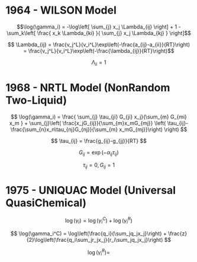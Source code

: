 # 1964 - WILSON Model

$$\log(\gamma_i) = -\log\left[ \sum_{j} x_j \Lambda_{ij} \right] + 1 - \sum_k\left[ \frac{ x_k \Lambda_{ki} }{ \sum_{j} x_j \Lambda_{kj} } \right]$$

$$ \Lambda_{ij} = \frac{v_j^L}{v_i^L}\exp\left(-\frac{a_{ij}-a_{ii}}{RT}\right) = \frac{v_j^L}{v_i^L}\exp\left(-\frac{\lambda_{ij}}{RT}\right)$$

$$ \Lambda_{ii} = 1 $$


# 1968 - NRTL Model (NonRandom Two-Liquid)

$$ \log(\gamma_i) = \frac{ \sum_{j} \tau_{ji} G_{ji} x_j}{\sum_{m} G_{mi} x_m } + \sum_{j}\left( \frac{x_jG_{ij}}{\sum_{m}x_mG_{mj}} \left( \tau_{ij}-\frac{\sum_{n}x_n\tau_{nj}G_{nj}}{\sum_{m} x_mG_{mj}}\right) \right)     $$

$$ \tau_{ij} = \frac{g_{ij}-g_{jj}}{RT} $$

$$ G_{ij} = \exp \left( -\alpha_{ij}\tau_{ij}\right) $$

$$ \tau_{ij} = 0,     G_{ij} = 1$$

# 1975 - UNIQUAC Model (Universal QuasiChemical)

$$ \log(\gamma_i) = \log(\gamma_i^C) + \log(\gamma_i^R) $$

$$ \log(\gamma_i^C) = \log\left(\frac{q_i}{\sum_jq_jx_j}\right) + \frac{z}{2}\log\left(\frac{q_i\sum_jr_jx_j}{r_i\sum_jq_jx_j}\right) $$

$$ \log(\gamma_i^R) = $$
